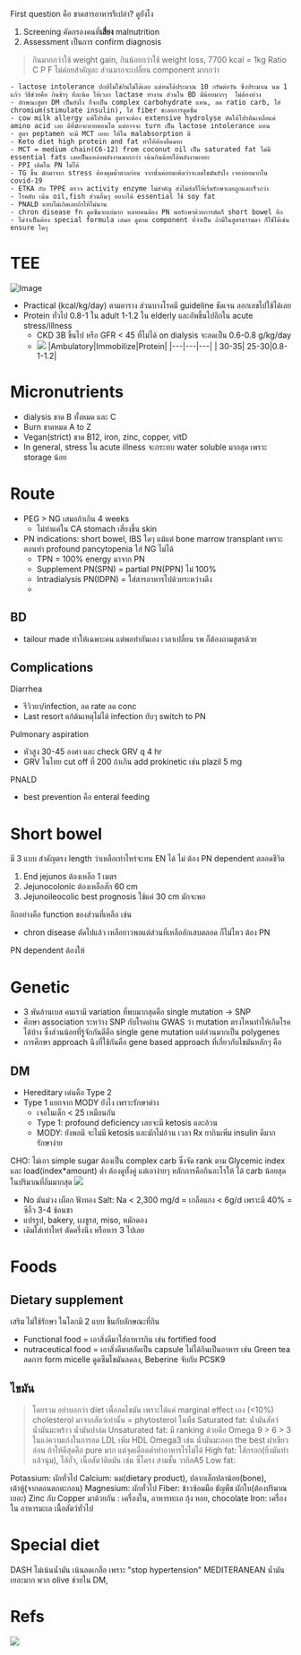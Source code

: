 First question คือ ขาดสารอาหารรึเปล่า? ดูยังไง
1. Screening คัดกรองคนที่**เสี่ยง** malnutrition 
2. Assessment เป็นการ confirm diagnosis 

> กินมากกว่าใช้ weight gain, กินน้อยกว่าใช้ weight loss, 7700 kcal = 1kg
> Ratio C P F ไม่ค่อยสำคัญละ ส่วนมากจะเปลี่ยน component มากกว่า

```
- lactose intolerance ปกติไม่ใช่กินไม่ได้เลย แต่ทนได้ประมาณ 10 กรัมต่อวัน ซึ่งประมาณ นม 1 แก้ว วิธีช่วยคือ กินช้าๆ ทีละนิด ให้เวลา lactase ทำงาน ส่วนใน BD มีน้อยมากๆ  ไม่ต้องห่วง
- ลักษณะสูตร DM เป็นยังไง ก็จะเป็น complex carbohydrate แทน, ลด ratio carb, ใส่ chromium(stimulate insulin), ใส่ fiber ชะลอการดูดซึม 
- cow milk allergy แพ้โปรตีน สูตรจะต้อง extensive hydrolyse ตัดให้โปรตีนเหลือแค่ amino acid เลย ดีที่มักจะหายตอนโต แต่อาจจะ turn เป็น lactose intolerance แทน 
- สูตร peptamen จะมี MCT เยอะ ให้ใน malabsorption ดี
- Keto diet high protein and fat ทำให้ท้องอืดมาก
- MCT = medium chain(C6-12) from coconut oil เป็น saturated fat ไม่มี essential fats เลยเป็นแหล่งพลังงานมากกว่า เน้นกินน้อยได้พลังงานเยอะ
- PPI เติมใน PN ไม่ได้
- TG ขึ้น มักมาจาก stress ต้องคุมน้ำตาลก่อน จากนั้นค่อยมาคิดว่าจะลดไขมันยังไง เจอบ่อยมากใน covid-19 
- ETKA กับ TPPE ตรวจ activity enzyme ไม่สำคัญ ส่งไม่ส่งก็ให้เริ่มรักษาเลยถูกและเร็วกว่า
- โรคตับ เน้น oil,fish ส่วนอื่นๆ อยากได้ essential ใช้ soy fat
- PNALD แทบไม่เกิดเลยถ้าให้ไม่นาน
- chron disease fn ดูดซึมจะแย่มาก หลายคนต้อง PN พอรักษาด้วยการตัดก็ short bowel อีก
- ไม่จำเป็นต้อง special formula เสมอ ดูตาม component ที่จำเป็น ถ้ามีในสูตรธรรมดา ก็ใช้ได้เช่น ensure ใดๆ
```

# TEE
![Image](https://www.dropbox.com/s/f0rydmb4euoj8mg/IMG_0294.jpeg?raw=1)
- Practical (kcal/kg/day) ตามตาราง ส่วนบางโรคมี guideline ชัดเจน ลอกเลขไปใช้ได้เลย
- Protein ทั่วไป 0.8-1 ใน adult 1-1.2 ใน elderly และอัพขึ้นไปอีกใน acute stress/illness
  - CKD 3B ขึ้นไป หรือ GFR < 45 ที่ไม่ได้ on dialysis จะลดเป็น 0.6-0.8 g/kg/day
  - ![](https://www.dropbox.com/s/uwh89mt45ej69xp/IMG_0295.heic?raw=1)
|Ambulatory|Immobilize|Protein|
|---|---|---|
|   30-35|   25-30|0.8-1-1.2|

# Micronutrients 
- dialysis ขาด B ทั้งหมด และ C
- Burn ขาดหมด A to Z 
- Vegan(strict) ขาด B12, iron, zinc, copper, vitD
- In general, stress ใน acute illness จะกระทบ water soluble มากสุด เพราะ storage น้อย

# Route
- PEG > NG เสมอถ้าเกิน 4 weeks
  - ไม่ทำแค่ใน CA stomach เสี่ยงขึ้น skin
- PN indications: short bowel, IBS ใดๆ แม้แต่ bone marrow transplant  เพราะตอนทำ profound pancytopenia ใส่ NG ไม่ได้
  - TPN = 100% energy มาจาก PN
  - Supplement PN(SPN) = partial PN(PPN) ไม่ 100%
  - Intradialysis PN(IDPN) = ใส่สารอาหารไปด้วยระหว่างดึง
  - 
## BD
- tailour made ทำให้เฉพาะคน แต่พอทำกันเอง เวลาเปลี่ยน รพ ก็ต้องถามสูตรด้วย 
## Complications 
Diarrhea 
- รีวิวยา/infection, ลด rate ลด conc
- Last resort แก้ต้นเหตุไม่ได้ infection ยับๆ switch to PN

Pulmonary aspiration 
- หัวสูง 30-45 องศา และ check GRV q 4 hr
- GRV ในไทย cut off ที่ 200 ถ้าเกิน add prokinetic เช่น plazil 5 mg

 PNALD 
 - best prevention คือ enteral feeding
# Short bowel
มี 3 แบบ สำคัญตรง length ว่าเหลือเท่าไหร่จะทน EN ได้ ไม่ ต้อง PN dependent ตลอดชีวิต
1. End jejunos ต้องเหลือ 1 เมตร
2. Jejunocolonic ต้องเหลือสัก 60 cm
3. Jejunoileocolic best prognosis ใช้แค่ 30 cm มักจะพอ

อีกอย่างคือ function ของส่วนที่เหลือ เช่น
- chron disease ตัดไปแล้ว  เหลือยาวพอแต่ส่วนที่เหลืออักเสบตลอด ก็ไม่ไหว ต้อง PN 

PN dependent ต้องให้
# Genetic
- 3 พันล้านเบส คนเรามี variation ที่พบมากสุดคือ single mutation -> SNP
- ศึกษา association ระหว่าง SNP กับโรคผ่าน GWAS ว่า mutation ตรงไหนทำให้เกิดโรคได้บ้าง ซึ่งส่วนน้อยที่รู้จักกันดีคือ single gene mutation แต่ส่วนมากเป็น polygenes
- การศึกษา approach นึงที่ใช้กันคือ gene based approach ที่เกี่ยวกับไขมันหลักๆ คือ 

## DM
- Hereditary เด่นคือ Type 2
- Type 1 แยกจาก MODY ยังไง เพราะรักษาต่าง
  - เจอในเด็ก < 25 เหมือนกัน
  - Type 1: profound deficiency เลยจะมี ketosis และอ้วน
  - MODY: ยังพอมี จะไม่มี ketosis และมักไม่อ้วน เวลา Rx ยากินเพิ่ม insulin ดีมาก รักษาง่าย

CHO: ไม่เอา simple sugar ต้องเป็น complex carb ซึ่งจัด rank ตาม Glycemic index และ load(index*amount) ต่ำ ต้องดูทั้งคู่ แต่เอาง่ายๆ หลักการคือกินอะไรให้ ได้ carb น้อยสุดในปริมาณที่อิ่มมากสุด ![](https://www.dropbox.com/s/ezijitlhye12au7/IMG_0312.jpeg?raw=1)
- No มันม่วง เผือก ฟังทอง
Salt:  Na < 2,300 mg/d = เกลือแกง < 6g/d เพราะมี 40% = ซีอิ้ว 3-4 ช้อนชา
- แปรรูป, bakery, ผงชูรส, miso, หมักดอง
- เดิมใส่เท่าไหร่ ตัดครึ่งนึง หรือหาร 3 ไปเลย

# Foods
## Dietary supplement 
เสริม ไม่ใช้รักษา ในโลกมี 2 แบบ ขึ้นกับลักษณะที่กิน
- Functional food = เอาสิ่งดีมาใส่อาหารกิน เช่น fortified food
- nutraceutical food = เอาสิ่งดีมาสกัดเป็น capsule ไม่ได้กินเป็นอาหาร
เช่น Green tea ลดการ form micelle ดูดซึมไขมันลดลง, Beberine จับกับ PCSK9
## ไขมัน
> โดยรวม อย่าบอกว่า diet เพื่อลดไขมัน เพราะได้แค่ marginal effect เอง (<10%) 
> cholesterol มาจากสัตว์เท่านั้น = phytosterol ในพืช
Saturated fat: น้ำมันสัตว์ น้ำมันมะพร้าว น้ำมันปาล์ม
Unsaturated fat: มี ranking ด้วยคือ Omega 9 > 6 > 3 ในแง่ความเก่งในการลด LDL เพิ่ม HDL
Omega3 เช่น น้ำมันมะกอก the best ฝาเขียวอ่อน ถ้าให้ดีสุดคือ pure มาก แต่จุดเดือดต่ำทำอาหารไรไม่ได้
High fat: ไส้กรอก(ยิ่งมันทำแล้วนุ่ม), ไส้อั่ว, เนื้อสัตว์ติดมัน เช่น ซี่โครง สามชั้น วากิลA5
Low fat:

Potassium: ผักทั่วไป
Calcium: นม(dietary product), ปลากเล็กปลาน้อย(bone), เต้าหู้(จากตอนตกตะกอน)
Magnesium: ผักทั่วไป
Fiber: ข้าวซ้อมมือ ธัญพืช ผักใบ(ต้องปริมาณเยอะ)
Zinc กับ Copper มาด้วยกัน : เครื่องใน, อาหารทะเล กุ้ง หอย, chocolate
Iron: เครื่องใน อาหารมะเล เนื้อสัตว์ทั่วไป 
# Special diet
DASH ไม่เน้นน้ำมัน เน้นลดเกลือ เพราะ "stop hypertension"
MEDITERANEAN น้ำมันเยอะมาก พวก olive ช่วยใน DM, 

# Refs
![](https://www.dropbox.com/s/j20oblc8jqcwa0p/IMG_0300.jpeg?raw=1)

